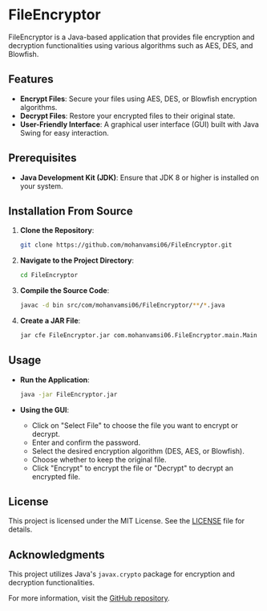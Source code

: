 # FileEncryptor

FileEncryptor is a Java-based application that provides file encryption and decryption functionalities using various algorithms such as AES, DES, and Blowfish.

## Features

- **Encrypt Files**: Secure your files using AES, DES, or Blowfish encryption algorithms.
- **Decrypt Files**: Restore your encrypted files to their original state.
- **User-Friendly Interface**: A graphical user interface (GUI) built with Java Swing for easy interaction.

## Prerequisites

- **Java Development Kit (JDK)**: Ensure that JDK 8 or higher is installed on your system.

## Installation From Source

1. **Clone the Repository**:

   ```bash
   git clone https://github.com/mohanvamsi06/FileEncryptor.git
   ```

2. **Navigate to the Project Directory**:

   ```bash
   cd FileEncryptor
   ```

3. **Compile the Source Code**:

   ```bash
   javac -d bin src/com/mohanvamsi06/FileEncryptor/**/*.java
   ```

4. **Create a JAR File**:

   ```bash
   jar cfe FileEncryptor.jar com.mohanvamsi06.FileEncryptor.main.Main -C bin .
   ```

## Usage

- **Run the Application**:

  ```bash
  java -jar FileEncryptor.jar
  ```

- **Using the GUI**:
  - Click on "Select File" to choose the file you want to encrypt or decrypt.
  - Enter and confirm the password.
  - Select the desired encryption algorithm (DES, AES, or Blowfish).
  - Choose whether to keep the original file.
  - Click "Encrypt" to encrypt the file or "Decrypt" to decrypt an encrypted file.

## License

This project is licensed under the MIT License. See the [LICENSE](https://github.com/mohanvamsi06/FileEncryptor/blob/main/LICENSE) file for details.

## Acknowledgments

This project utilizes Java's `javax.crypto` package for encryption and decryption functionalities.

For more information, visit the [GitHub repository](https://github.com/mohanvamsi06/FileEncryptor). 
